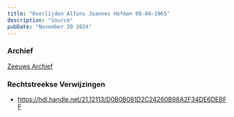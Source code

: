 ```yaml
---
title: "Overlijden Alfons Joannes Hofman 08-04-1965"
description: "Source"
pubDate: "November 20 2024"
---
```


### Archief
[Zeeuws Archief](https://www.zeeuwsarchief.nl/)

### Rechtstreekse Verwijzingen
- https://hdl.handle.net/21.12113/D0B0B081D2C24260B98A2F34DE6DEBFF